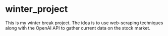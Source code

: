 # winter_project
This is my winter break project. The idea is to use web-scraping techniques along with the OpenAI API to gather current data on the stock market.
